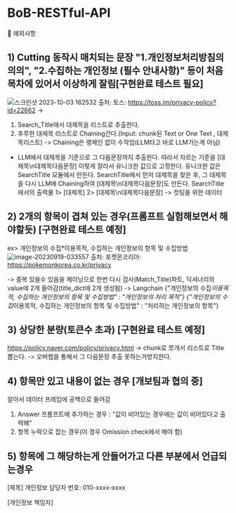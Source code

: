# BoB-RESTful-API

📌 예외사항
## 1) Cutting 동작시 매치되는 문장 "1.개인정보처리방침의 의의", "2.수집하는 개인정보 (필수 안내사항)" 등이 처음 목차에 있어서 이상하게 잘림[구현완료 테스트 필요]

![스크린샷 2023-10-03 162532](https://github.com/S-SIRIUS/BoB-RESTful-API/assets/109223193/9fa290ca-7c56-48cd-962e-f185d532f4c3)
출처: 토스: https://toss.im/privacy-policy?id=22662
->

1) Search_Title에서 대제목을 리스트로 추출한다.
2) 추루한 대제목 리스트로 Chaining건다.(Input: chunk된 Text or One Text , 대제목리스트) -> Chaining은 랭체인 없이 수작업(LLM타고 바로 LLM가는게 아님)
- LLM에서 대제목을 기준으로 그 다음문장까지 추출한다.
따라서 자르는 기준을 [대제목\n대제목다음문장] 이렇게 잘라서 유니크한 값으로 고정한다.
유니크한 값은 SearchTitle 모듈에서 만든다.
SearchTitle에서 먼저 대제목을 찾은 후, 그 대제목을 다시 LLM에 Chaining하여  [대제목\n대제목다음문장]도 만든다.
SearchTitle에서의 출력물
   1> [대제목]
   2> [대제목\n대제목다음문장] -> 컷팅을 위한 데이터


## 2) 2개의 항목이 겹쳐 있는 경우(프롬프트 실험해보면서 해야할듯) [구현완료 테스트 예정]
   ex> 개인정보의 수집*이용목적, 수집하는 개인정보의 항목 및 수집방법
![image-20230919-033557](https://github.com/S-SIRIUS/BoB-RESTful-API/assets/109223193/fc88f609-8030-49f0-946c-168369e79bf6)
출처: 포켓몬코리아: https://pokemonkorea.co.kr/privacy

-> 중복 있을수 있음을 체이닝으로 한번 다시 검사(Match_Title)파트, 딕셔너리의 value에 2개 들어감(title_dict에 2개 생성됨) -> Langchain
{"개인정보의 수집*이용목적, 수집하는 개인정보의 항목 및 수집방법" : "개인정보의 처리 목적"}
{"개인정보의 수집*이용목적, 수집하는 개인정보의 항목 및 수집방법" : "처리하는 개인정보의 항목"}

## 3) 상당한 분량(토큰수 초과) [구현완료 테스트 예정]
https://policy.naver.com/policy/privacy.html
-> chunk로 쪼개서 리스트로 Title 뽑는다.
-> 오버랩을 통해서 그 다음문장 추출 못하는거방지한다.



## 4) 항목만 있고 내용이 없는 경우 [개보팀과 협의 중]
알아서 데이터 프레임에 공백으로 들어감
1) Answer 프롬프트에 추가하는 경우 : "값이 비어있는 경우에는 값이 비어있다고 출력해"
2) 항목 누락으로 잡는 경우(이 경우 Omission check에서 해야 함)

## 5) 항목에 그 해당하는게 안들어가고 다른 부분에서 언급되는경우
[제목]
개인정보 담당자 번호: 010-xxxx-xxxx

[개인정보 책임자]






